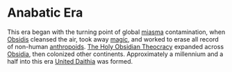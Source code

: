 # Anabatic Era

This era began with the turning point of global [miasma](../miasma.md) contamination, when [Obsidis](../deities/obsidis.md) cleansed the air, took away [magic](../magic.md), and worked to erase all record of non-human [anthropoids](../anthropoids/introduction.md). [The Holy Obsidian Theocracy](../nations/holy-obsidian-theocracy.md) expanded across [Obsidia](../continents/obsidia.md), then colonized other continents. Approximately a millennium and a half into this era [United Daithia](../nations/united-daithia.md) was formed.
